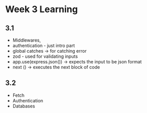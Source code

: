 # Week 3 Learning

## 3.1
- Middlewares,
- authentication - just intro part
- global catches -> for catching error 
- zod - used for validating inputs
- app.use(express.json()) -> expects the input to be json format
- next () -> executes the next block of code

## 3.2
- Fetch
- Authentication
- Databases